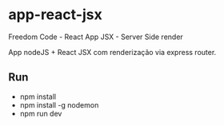 # app-react-jsx
Freedom Code - React App JSX - Server Side render

App nodeJS + React JSX com renderização via express router.

## Run
- npm install
- npm install -g nodemon
- npm run dev
